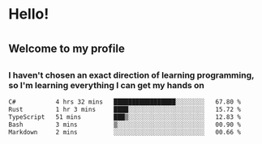 
<h1>Hello!<h1>
<h2>Welcome to my profile<h2>
<h3>I haven't chosen an exact direction of learning programming, so I'm learning everything I can get my hands on</h3>

<!--START_SECTION:waka-->

```txt
C#           4 hrs 32 mins   █████████████████░░░░░░░░   67.80 %
Rust         1 hr 3 mins     ████░░░░░░░░░░░░░░░░░░░░░   15.72 %
TypeScript   51 mins         ███▒░░░░░░░░░░░░░░░░░░░░░   12.83 %
Bash         3 mins          ▒░░░░░░░░░░░░░░░░░░░░░░░░   00.90 %
Markdown     2 mins          ░░░░░░░░░░░░░░░░░░░░░░░░░   00.66 %
```

<!--END_SECTION:waka-->
